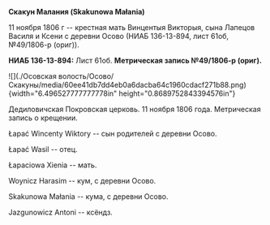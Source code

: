 **Скакун Малания (Skakunowa Małania)**

11 ноября 1806 г -- крестная мать Винцентыя Викторыя, сына Лапецов
Василя и Ксени с деревни Осово (НИАБ 136-13-894, лист 61об, №49/1806-р
(ориг)).

**НИАБ 136-13-894:** Лист 61об. **Метрическая запись №49/1806-р
(ориг).**

![](./Осовская волость/Осово/Скакуны/media/60ee41db7dd4eb0a6dacba64c1960cdacf271b88.png){width="6.496527777777778in"
height="0.8689752843394576in"}

Дедиловичская Покровская церковь. 11 ноября 1806 года. Метрическая
запись о крещении.

Łapać Wincenty Wiktory -- сын родителей с деревни Осовo.

Łapać Wasil -- отец.

Łapaciowa Xienia -- мать.

Woynicz Harasim -- кум, с деревни Осовo.

Skakunowa Małania -- кума, с деревни Осовo.

Jazgunowicz Antoni -- ксёндз.
